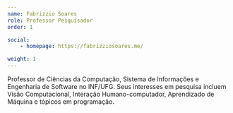 ```yaml
---
name: Fabrizzio Soares
role: Professor Pesquisador
order: 1

social:
    - homepage: https://fabrizziosoares.me/

weight: 1
---
```

Professor de Ciências da Computação, Sistema de Informações e Engenharia de Software no INF/UFG. Seus interesses em pesquisa incluem Visão Computacional, Interação Humano-computador, Aprendizado de Máquina e tópicos em programação.
